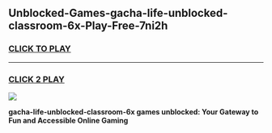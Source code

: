 
## Unblocked-Games-gacha-life-unblocked-classroom-6x-Play-Free-7ni2h
<h3>
<a href="https://premium76.site?title=gacha-life-unblocked-classroom-6x&ref=17A">CLICK TO PLAY</a></h3>
<hr>

<h3>
<a href="https://premium76.site?title=gacha-life-unblocked-classroom-6x&ref=17A">CLICK 2 PLAY</a>
  
</h3>

<a href="https://premium76.site?title=gacha-life-unblocked-classroom-6x&ref=17A"><img src="https://clearcache.store/games.png"></a>


**gacha-life-unblocked-classroom-6x games unblocked: Your Gateway to Fun and Accessible Online Gaming**
